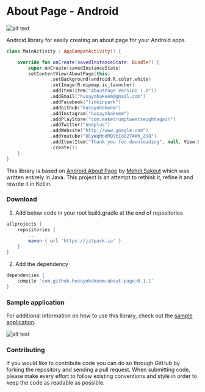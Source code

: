 # About Page - Android

![alt text](https://github.com/husaynhakeem/about-page/blob/master/app/icon_launcher_web.png)

Android library for easily creating an about page for your Android apps.
```kotlin
class MainActivity : AppCompatActivity() {

    override fun onCreate(savedInstanceState: Bundle?) {
        super.onCreate(savedInstanceState)
        setContentView(AboutPage(this)
                .setBackground(android.R.color.white)
                .setImage(R.mipmap.ic_launcher)
                .addItem(Item("AboutPage Version 1.0"))
                .addEmail("husaynhakeem@gmail.com")
                .addFacebook("linkinpark")
                .addGithub("husaynhakeem")
                .addInstagram("husaynhakeem")
                .addPlayStore("com.maketrumptweetseightagain")
                .addTwitter("oneplus")
                .addWebsite("http://www.google.com")
                .addYoutube("UCyWqModMQlbIo8274Wh_ZsQ")
                .addItem(Item("Thank you for downloading", null, View.OnClickListener { Toast.makeText(this, "Enjoy!", Toast.LENGTH_SHORT).show() }))
                .create())
    }
}
```

This library is based on [Android About Page](https://github.com/medyo/android-about-page) by [Mehdi Sakout](https://github.com/medyo) which was written entirely in Java. This project is an attempt to rethink it, refine it and rewrite it in Kotlin.

### Download
1. Add below code in your root build.gradle at the end of repositories
```groovy
allprojects {
    repositories {
        ...
        maven { url 'https://jitpack.io' }
    }
}
```
2. Add the dependency
```groovy
dependencies {
    compile 'com.github.husaynhakeem:about-page:0.1.1'
}
```

### Sample application
For additional information on how to use this library, check out the [sample application](https://github.com/husaynhakeem/about-page/tree/master/app).

![alt text](https://github.com/husaynhakeem/about-page/blob/master/app/about-page.png)

### Contributing
If you would like to contribute code you can do so through GitHub by forking the repository and sending a pull request.
When submitting code, please make every effort to follow existing conventions and style in order to keep the code as readable as possible.
